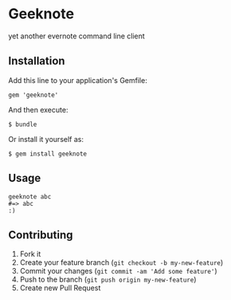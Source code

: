 # Geeknote

yet another evernote command line client

## Installation

Add this line to your application's Gemfile:

    gem 'geeknote'

And then execute:

    $ bundle

Or install it yourself as:

    $ gem install geeknote

## Usage

    geeknote abc 
    #=> abc
    :)

## Contributing

1. Fork it
2. Create your feature branch (`git checkout -b my-new-feature`)
3. Commit your changes (`git commit -am 'Add some feature'`)
4. Push to the branch (`git push origin my-new-feature`)
5. Create new Pull Request
